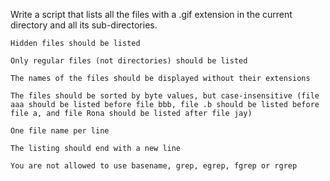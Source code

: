 Write a script that lists all the files with a .gif extension in the current directory and all its sub-directories.



    Hidden files should be listed

    Only regular files (not directories) should be listed

    The names of the files should be displayed without their extensions

    The files should be sorted by byte values, but case-insensitive (file aaa should be listed before file bbb, file .b should be listed before file a, and file Rona should be listed after file jay)

    One file name per line

    The listing should end with a new line

    You are not allowed to use basename, grep, egrep, fgrep or rgrep


